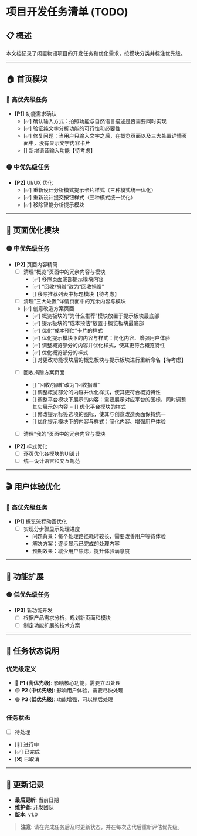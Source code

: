# 项目开发任务清单 (TODO)

## 📋 概述
本文档记录了闲置物语项目的开发任务和优化需求，按模块分类并标注优先级。

---

## 🏠 首页模块

### 🔴 高优先级任务
- **[P1]** 功能需求确认
  - [✅] 确认输入方式：拍照功能与自然语言描述是否需要同时实现
  - [✅] 验证纯文字分析功能的可行性和必要性
  - [✅] 修复问题：当用户只输入文字之后，在概览页面以及三大处置详情页面中，没有显示文字内容卡片
  - [] 新增语音输入功能【待考虑】

### 🟡 中优先级任务
- **[P2]** UI/UX 优化
  - [✅] 重新设计分析模式提示卡片样式（三种模式统一优化）
  - [✅] 重新设计提交按钮样式（三种模式统一优化）
  - [✅] 移除智能分析提示模块

---

## 📱 页面优化模块

### 🟡 中优先级任务
- **[P2]** 页面内容精简
  - [ ] 清理"概览"页面中的冗余内容与模块
      - [✅] 移除页面底部提示模块内容
      - [✅] “回收/捐赠”改为“回收捐赠”
      - [] 移除推荐列表中标题模块【待考虑】
  - [ ] 清理"三大处置"详情页面中的冗余内容与模块
  - [✅] 创意改造方案页面
      - [✅] 概览板块的“为什么推荐”模块放置于提示板块最底部
      - [✅] 提示板块的“成本预估”放置于概览板块最底部
      - [✅] 优化“成本预估”卡片的样式
      - [✅] 优化提示模块下的内容与样式：简化内容、增强用户体验
      - [✅] 调整概览部分的内容并优化样式，使其更符合概览特性
      - [✅] 优化概览部分的样式
      - [] 对更改功能模块后的概览板块与提示板块进行重新命名【待考虑】
  - [ ] 回收捐赠方案页面
      - [] “回收/捐赠”改为“回收捐赠”
      - [] 调整概览部分的内容并优化样式，使其更符合概览特性
      - [] 调整平台模块下展示的内容：需要展示对应平台的图标，同时调整其它展示的内容
      = [] 优化平台模块的样式
      - [] 修改提示标签选项的图标，使其与创意改造页面保持统一
      - [] 优化提示模块下的内容与样式：简化内容、增强用户体验

  - [ ] 清理"我的"页面中的冗余内容与模块

- **[P2]** 样式优化
  - [ ] 逐页优化各模块的UI设计
  - [ ] 统一设计语言和交互规范

---

## 🎬 用户体验优化

### 🔴 高优先级任务
- **[P1]** 概览流程动画优化
  - [ ] 实现分步骤显示处理进度
    - 问题背景：每个处理路径耗时较长，需要改善用户等待体验
    - 解决方案：逐步显示已完成的处理内容
    - 预期效果：减少用户焦虑，提升体验满意度

---

## 🔧 功能扩展

### 🟢 低优先级任务
- **[P3]** 新功能开发
  - [ ] 根据产品需求分析，规划新页面和模块
  - [ ] 制定功能扩展的技术方案

---

## 📝 任务状态说明

### 优先级定义
- 🔴 **P1 (高优先级)**: 影响核心功能，需要立即处理
- 🟡 **P2 (中优先级)**: 影响用户体验，需要尽快处理
- 🟢 **P3 (低优先级)**: 功能增强，可以稍后处理

### 任务状态
- [ ] 待处理
- [🚧] 进行中
- [✅] 已完成
- [❌] 已取消

---

## 📅 更新记录
- **最后更新**: 当前日期
- **维护者**: 开发团队
- **版本**: v1.0

> **注意**: 请在完成任务后及时更新状态，并在每次迭代后重新评估优先级。